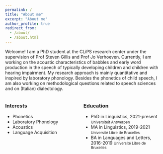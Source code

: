 ```yaml
---
permalink: /
title: "About me"
excerpt: "About me"
author_profile: true
redirect_from: 
  - /about/
  - /about.html
---
```

Welcome! I am a PhD student at the CLiPS research center under the supervision of Prof Steven Gillis and Prof Jo Verhoeven. Currently, I am working on the acoustic characteristics of babbles and early word production in the speech of typically developing children and children with hearing impairment. My research approach is mainly quantitative and inspired by laboratory phonology. Besides the phonetics of child speech, I am also working on methodological questions related to speech sciences and on (Italian) dialectology.

<style>
.column {
    float: left;
    padding: 0 px;
    width: 50%;
}

/* Clear floats after the columns */
.row:after {
    content: "";
    display: table;
    clear: both;
}
</style>

<div class="row">

<div class="column">
<h3>Interests</h3>
<ul class="ul-interests">
<li>Phonetics</li>
<li>Laboratory Phonology</li>
<li>Acoustics</li>
<li>Language Acquisition</li>
</ul>
</div>

<div class="column">
<h3>Education</h3>
<ul class="ul-edu fa-ul">

<li>
<i class="fas fa-fw fa-graduation-cap"></i> PhD in Linguistics, 2021-present 
<span class="tab"></span> <small>Universiteit Antwerpen </small>
</li>
  
<li>
<i class="fas fa-fw fa-graduation-cap"></i> MA in Linguistics, 2019-2021 
  <span class="tab"> </span> <small> Université Libre de Bruxelles </small>
</li>

<li>
<i class="fas fa-fw fa-graduation-cap"></i> BA in Languages and Letters, 2016-2019 
<span class="tab"></span> <small>Université Libre de Bruxelles </small>
</li>

</ul>
</div>

</div>
